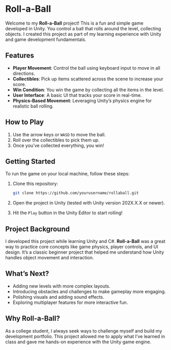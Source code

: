 # Roll-a-Ball

Welcome to my **Roll-a-Ball** project! This is a fun and simple game developed in Unity. You control a ball that rolls around the level, collecting objects. I created this project as part of my learning experience with Unity and game development fundamentals.

## Features

- **Player Movement**: Control the ball using keyboard input to move in all directions.
- **Collectibles**: Pick up items scattered across the scene to increase your score.
- **Win Condition**: You win the game by collecting all the items in the level.
- **User Interface**: A basic UI that tracks your score in real-time.
- **Physics-Based Movement**: Leveraging Unity’s physics engine for realistic ball rolling.

## How to Play

1. Use the arrow keys or `WASD` to move the ball.
2. Roll over the collectibles to pick them up.
3. Once you’ve collected everything, you win!

## Getting Started

To run the game on your local machine, follow these steps:

1. Clone this repository:
    ```bash
    git clone https://github.com/yourusername/rollaball.git
    ```

2. Open the project in Unity (tested with Unity version 202X.X.X or newer).

3. Hit the `Play` button in the Unity Editor to start rolling!

## Project Background

I developed this project while learning Unity and C#. **Roll-a-Ball** was a great way to practice core concepts like game physics, player controls, and UI design. It’s a classic beginner project that helped me understand how Unity handles object movement and interaction.

## What’s Next?

- Adding new levels with more complex layouts.
- Introducing obstacles and challenges to make gameplay more engaging.
- Polishing visuals and adding sound effects.
- Exploring multiplayer features for more interactive fun.

## Why Roll-a-Ball?

As a college student, I always seek ways to challenge myself and build my development portfolio. This project allowed me to apply what I’ve learned in class and gave me hands-on experience with the Unity game engine.

